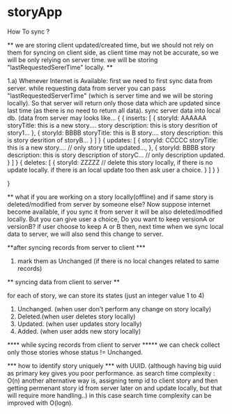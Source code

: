 # storyApp

How To sync ?


** we are storing client updated/created time, but we should not rely on them for syncing on client side, as client time may not be accurate, so we will be only relying on server time. we will be storing "lastRequestedSererTime" locally.
**

1.a) Whenever Internet is Available: first we need to first sync data from server. while requesting data from server you can pass "lastRequestedServerTime" (which is server time and we will be storing  locally). So that server will return only those data which are updated since last time (as there is no need to return all data). sync server data into local db. (data from server may looks like...
{
    {
        inserts:
        [
            {
                storyId: AAAAAA
                storyTitle: this is a new story....
                story description: this is story desrition of story1...
            },
            {
                storyId: BBBB
                storyTitle: this is B story....
                story description: this is story desrition of storyB...
            }
        ]
    }
    {
        updates:
        [
            {
                storyId: CCCCC
                storyTitle: this is a new story.... // only story title updated..., 
            },
            {
                storyId: BBBB
                story description: this is story description of storyC... // only description updated.
            }
        ]
    }
    {
        deletes:
        [
            {
                storyId: ZZZZZ // delete this story locally, if there is no update locally. if there is an local update too then ask user a choice.
            }
        ]
    }
}
        
}

** what if you are working on a story locally(offline) and if same story is deleted/modified from server by someone else? Now suppose internet become available, if you sync it from server it will be also deleted/modified locally. But you can give user a choice, Do you want to keep versionA or versionB? if user choose to keep A or B then, next time when we sync local data to server, we will also send this change to server.

**after syncing records from server to client ***
1) mark them as Unchanged (if there is no local changes related to same records)


 ** syncing data from client to server **
 
 for each of story, we can store its states (just an integer value 1 to 4)
 1) Unchanged. (when user don't perform any change on story locally)
 2) Deleted.(when user deletes story locally)
 3) Updated. (when user updates story locally)
 4) Added. (when user adds new story locally)

**** while sycing records from client to server *****
we can check collect only those stories whose status != Unchanged.


*** how to identify story uniquely ***
with UUID. (although having big uuid as primary key gives you poor performance. as search time complexity : O(n)
 another alternative way is, assigning temp id to client story and then getting permenant story id from server later on and update locally, but that will require more handling..) in this case search time complexity can be improved with O(logn).


 
